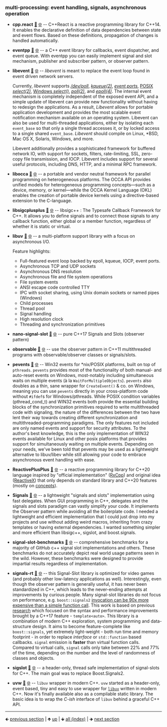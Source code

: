 











### multi-processing: event handling, signals, asynchronous operation

- **cpp.react** [📁](./cpp.react) [🌐](https://github.com/GerHobbelt/cpp.react) -- C++React is a reactive programming library for C++14. It enables the declarative definition of data dependencies between state and event flows. Based on these definitions, propagation of changes is handled automatically.
- **eventpp** [📁](./eventpp) [🌐](https://github.com/GerHobbelt/eventpp) -- a C++ event library for callbacks, event dispatcher, and event queue. With eventpp you can easily implement signal and slot mechanism, publisher and subscriber pattern, or observer pattern.
- **libevent** [📁](./libevent) [🌐](https://github.com/GerHobbelt/libevent) -- _libevent_ is meant to replace the event loop found in event driven network servers.
  
  Currently, _libevent_ supports _[/dev/poll](http://download.oracle.com/docs/cd/E19253-01/816-5177/6mbbc4g9n/index.html)_, _[kqueue(2)](http://www.freebsd.org/cgi/man.cgi?query=kqueue&apropos=0&sektion=0&format=html)_, _[event ports](http://developers.sun.com/solaris/articles/event_completion.html)_, [POSIX _select(2)_](http://manpages.debian.net/cgi-bin/man.cgi?query=select), [Windows _select()_](http://msdn.microsoft.com/en-us/library/ms740141(v=vs.85).aspx), [_poll(2)_](http://manpages.debian.net/cgi-bin/man.cgi?query=poll), and _[epoll(4)](http://www.xmailserver.org/linux-patches/epoll.txt)_. The internal event mechanism is completely independent of the exposed event API, and a simple update of libevent can provide new functionality without having to redesign the applications. As a result, _Libevent_ allows for portable application development and provides the most scalable event notification mechanism available on an operating system. Libevent can also be used for multi-threaded applications, either by isolating each `event_base` so that only a single thread accesses it, or by locked access to a single shared `event_base`. _Libevent_ should compile on Linux, *BSD, Mac OS X, Solaris, Windows, and more.
  
  Libevent additionally provides a sophisticated framework for buffered network IO, with support for sockets, filters, rate-limiting, SSL, zero-copy file transmission, and IOCP. Libevent includes support for several useful protocols, including DNS, HTTP, and a minimal RPC framework.

- **libocca** [📁](./libocca) [🌐](https://github.com/GerHobbelt/occa) -- a portable and vendor neutral framework for parallel programming on heterogeneous platforms. The OCCA API provides unified models for heterogeneous programming concepts&mdash;such as a device, memory, or kernel&mdash;while the OCCA Kernel Language (OKL) enables the creation of portable device kernels using a directive-based extension to the C-language.
- **libsigcplusplus** [📁](./libsigcplusplus) [🌐](https://github.com/GerHobbelt/libsigcplusplus) -- libsigc++ : The Typesafe Callback Framework for C++. It allows you to define signals and to connect those signals to any callback function, either global or a member function, regardless of whether it is static or virtual.
- **libuv** [📁](./libuv) [🌐](https://github.com/GerHobbelt/libuv) -- a multi-platform support library with a focus on asynchronous I/O.
  
  Feature highlights:
  
  * Full-featured event loop backed by epoll, kqueue, IOCP, event ports.
  * Asynchronous TCP and UDP sockets
  * Asynchronous DNS resolution
  * Asynchronous file and file system operations
  * File system events
  * ANSI escape code controlled TTY
  * IPC with socket sharing, using Unix domain sockets or named pipes (Windows)
  * Child processes
  * Thread pool
  * Signal handling
  * High resolution clock
  * Threading and synchronization primitives

- **nano-signal-slot** [📁](./nano-signal-slot) [🌐](https://github.com/GerHobbelt/nano-signal-slot) -- pure C++17 Signals and Slots (observer pattern)
- **observable** [📁](./observable) [🌐](https://github.com/GerHobbelt/observable) -- use the observer pattern in C++11 multithreaded programs with observable/observer classes or signals/slots.
- **pevents** [📁](./pevents) [🌐](https://github.com/GerHobbelt/pevents) -- Win32 events for *nix/POSIX platforms, built on top of `pthreads`. `pevents` provides most of the functionality of both manual- and auto-reset events on Windows, most-notably including simultaneous waits on multiple events (à la `WaitForMultipleObjects`). `pevents` also doubles as a thin, sane wrapper for `CreateEvent()` & co. on Windows, meaning you can use `pevents` directly in your cross-platform code without `#ifdef`s for Windows/pthreads. While POSIX condition variables (pthread_cond_t) and WIN32 events both provide the essential building blocks of the synchronization primitives required to write multithreaded code with signaling, the nature of the differences between the two have lent their way towards creating different synchronization and multithreaded-programming paradigms. The only features not included are only named events and support for security attributes. To the author's best knowledge, this is the only implementation of WIN32 events available for Linux and other posix platforms that provides support for simultaneously waiting on multiple events. Depending on your needs, we've been told that pevents may be used as a lightweight alternative to libuv/libev while still allowing your code to embrace asynchronous event handling with ease.
- **ReactivePlusPlus** [📁](./ReactivePlusPlus) [🌐](https://github.com/GerHobbelt/ReactivePlusPlus) -- a reactive programming library for C++20 language inspired by "official implementation" ([RxCpp](https://github.com/ReactiveX/RxCpp)) and original idea ([ReactiveX](https://reactivex.io/)) that only depends on standard library and C++20 features (mostly on [concepts](https://en.cppreference.com/w/cpp/language/constraints)).
- **Signals** [📁](./Signals) [🌐](https://github.com/GerHobbelt/Signals) -- a lightweight "signals and slots" implementation using fast delegates. When GUI programming in C++, delegates and the signals and slots paradigm can vastly simplify your code. It implements the Observer pattern while avoiding all the boilerplate code. I needed a lightweight and efficient implementation that I could just drop into my projects and use without adding weird macros, inheriting from crazy templates or having external dependencies. I wanted something simpler and more efficient than libsigc++, sigslot, and boost.signals.
- **signal-slot-benchmarks** [📁](./signal-slot-benchmarks) [🌐](https://github.com/GerHobbelt/signal-slot-benchmarks) -- comprehensive benchmarks for a majority of GitHub c++ signal slot implementations and others. These benchmarks do not accurately depict real world usage patterns seen in the wild. However, these benchmarks were designed to provide impartial results regardless of implementation.
- **signals-rt** [📁](./signals-rt) [🌐](https://github.com/GerHobbelt/signals-rt) -- this Signal-Slot library is optimized for video games (and probably other low-latency applications as well). Interestingly, even though the observer pattern is generally useful, it has never been standardized in C++, which leads to the never-ending attempts at improvements by curious people. Many signal-slot libraries do not focus on performance, e.g. `boost::signals2` [invocation can be 90x more expensive than a simple function call](https://stackoverflow.com/questions/22416860/is-boostsignals2-overkill-for-simple-applications). This work is based on previous [research](https://github.com/TheWisp/ImpossiblyFastEventCPP17) which focused on the syntax and performance improvements brought by a C++17 feature - `template<auto>`. This library is a combination of modern C++ exploration, system programming and data-structure design. It aims to become feature-complete like `boost::signals`, yet extremely light-weight - both run time and memory footprint - in order to replace _interface_ or `std::function` based callbacks. `signal` emission is **faster** than virtual function calls. Compared to virtual calls, `signal` calls only take between 22% and 77% of the time, depending on the number and the level of randomness of classes and objects.
- **sigslot** [📁](./sigslot) [🌐](https://github.com/GerHobbelt/sigslot) -- a header-only, thread safe implementation of signal-slots for C++. The main goal was to replace Boost.Signals2.
- **uvw** [📁](./uvw) [🌐](https://github.com/GerHobbelt/uvw) -- `libuv` wrapper in modern C++. `uvw` started as a header-only, event based, tiny and easy to use wrapper for [`libuv`](https://github.com/libuv/libuv) written in modern C++.  Now it's finally available also as a compilable static library. The basic idea is to wrap the *C-ish* interface of `libuv` behind a graceful C++ API.





	
----

🡸 [previous section](./0063-multi-processing-running-tasks-in-parallel-multi-processing-multithreading.md)  |  🡹 [up](./0056-multi-processing-core.md)  |  🡻 [all (index)](./0093-libraries-in-this.md)  |  🡺 [next section](./0065-multi-processing-task.md)

